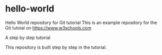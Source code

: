 # hello-world
Hello World repository for Git tutorial
This is an example repository for the Git tutoial on https://www.w3schools.com

A step by step tutorial 

This repository is built step by step in the tutorial. 
